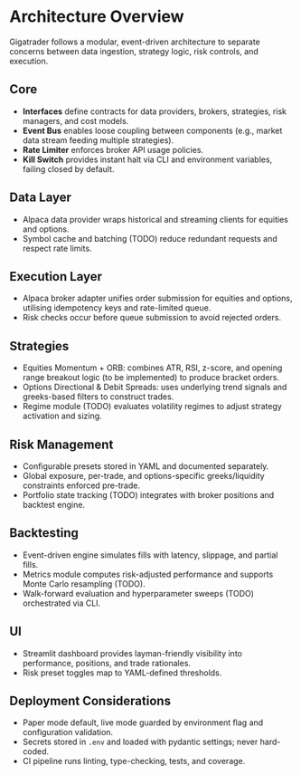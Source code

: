 # Architecture Overview

Gigatrader follows a modular, event-driven architecture to separate concerns between data ingestion, strategy logic, risk controls, and execution.

## Core
- **Interfaces** define contracts for data providers, brokers, strategies, risk managers, and cost models.
- **Event Bus** enables loose coupling between components (e.g., market data stream feeding multiple strategies).
- **Rate Limiter** enforces broker API usage policies.
- **Kill Switch** provides instant halt via CLI and environment variables, failing closed by default.

## Data Layer
- Alpaca data provider wraps historical and streaming clients for equities and options.
- Symbol cache and batching (TODO) reduce redundant requests and respect rate limits.

## Execution Layer
- Alpaca broker adapter unifies order submission for equities and options, utilising idempotency keys and rate-limited queue.
- Risk checks occur before queue submission to avoid rejected orders.

## Strategies
- Equities Momentum + ORB: combines ATR, RSI, z-score, and opening range breakout logic (to be implemented) to produce bracket orders.
- Options Directional & Debit Spreads: uses underlying trend signals and greeks-based filters to construct trades.
- Regime module (TODO) evaluates volatility regimes to adjust strategy activation and sizing.

## Risk Management
- Configurable presets stored in YAML and documented separately.
- Global exposure, per-trade, and options-specific greeks/liquidity constraints enforced pre-trade.
- Portfolio state tracking (TODO) integrates with broker positions and backtest engine.

## Backtesting
- Event-driven engine simulates fills with latency, slippage, and partial fills.
- Metrics module computes risk-adjusted performance and supports Monte Carlo resampling (TODO).
- Walk-forward evaluation and hyperparameter sweeps (TODO) orchestrated via CLI.

## UI
- Streamlit dashboard provides layman-friendly visibility into performance, positions, and trade rationales.
- Risk preset toggles map to YAML-defined thresholds.

## Deployment Considerations
- Paper mode default, live mode guarded by environment flag and configuration validation.
- Secrets stored in `.env` and loaded with pydantic settings; never hard-coded.
- CI pipeline runs linting, type-checking, tests, and coverage.
